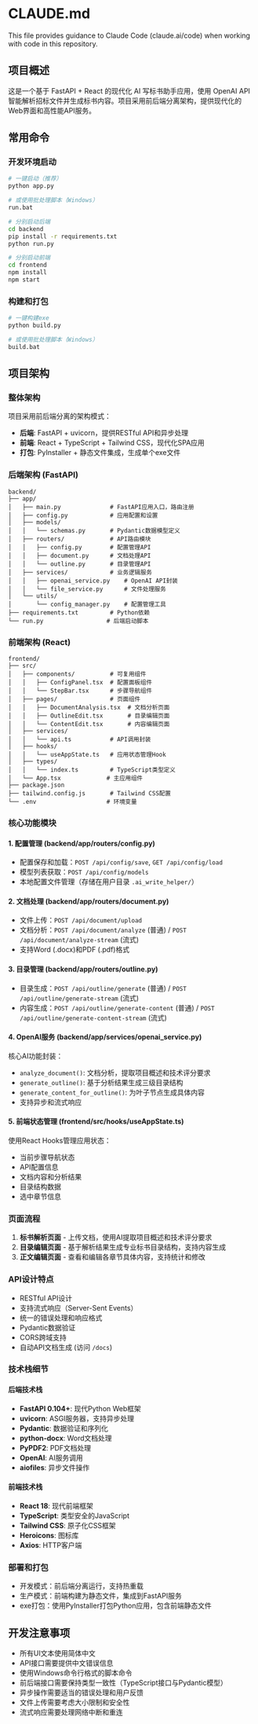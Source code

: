 # CLAUDE.md

This file provides guidance to Claude Code (claude.ai/code) when working with code in this repository.

## 项目概述

这是一个基于 FastAPI + React 的现代化 AI 写标书助手应用，使用 OpenAI API 智能解析招标文件并生成标书内容。项目采用前后端分离架构，提供现代化的Web界面和高性能API服务。

## 常用命令

### 开发环境启动
```bash
# 一键启动（推荐）
python app.py

# 或使用批处理脚本（Windows）
run.bat

# 分别启动后端
cd backend
pip install -r requirements.txt  
python run.py

# 分别启动前端
cd frontend
npm install
npm start
```

### 构建和打包
```bash
# 一键构建exe
python build.py

# 或使用批处理脚本（Windows）
build.bat
```

## 项目架构

### 整体架构
项目采用前后端分离的架构模式：
- **后端**: FastAPI + uvicorn，提供RESTful API和异步处理
- **前端**: React + TypeScript + Tailwind CSS，现代化SPA应用
- **打包**: PyInstaller + 静态文件集成，生成单个exe文件

### 后端架构 (FastAPI)
```
backend/
├── app/
│   ├── main.py              # FastAPI应用入口，路由注册
│   ├── config.py            # 应用配置和设置
│   ├── models/
│   │   └── schemas.py       # Pydantic数据模型定义
│   ├── routers/             # API路由模块
│   │   ├── config.py        # 配置管理API
│   │   ├── document.py      # 文档处理API
│   │   └── outline.py       # 目录管理API
│   ├── services/            # 业务逻辑服务
│   │   ├── openai_service.py    # OpenAI API封装
│   │   └── file_service.py      # 文件处理服务
│   └── utils/
│       └── config_manager.py    # 配置管理工具
├── requirements.txt         # Python依赖
└── run.py                  # 后端启动脚本
```

### 前端架构 (React)
```
frontend/
├── src/
│   ├── components/          # 可复用组件
│   │   ├── ConfigPanel.tsx  # 配置面板组件
│   │   └── StepBar.tsx      # 步骤导航组件
│   ├── pages/               # 页面组件
│   │   ├── DocumentAnalysis.tsx  # 文档分析页面
│   │   ├── OutlineEdit.tsx       # 目录编辑页面
│   │   └── ContentEdit.tsx       # 内容编辑页面
│   ├── services/
│   │   └── api.ts           # API调用封装
│   ├── hooks/
│   │   └── useAppState.ts   # 应用状态管理Hook
│   ├── types/
│   │   └── index.ts         # TypeScript类型定义
│   └── App.tsx             # 主应用组件
├── package.json
├── tailwind.config.js       # Tailwind CSS配置
└── .env                    # 环境变量
```

### 核心功能模块

#### 1. 配置管理 (backend/app/routers/config.py)
- 配置保存和加载：`POST /api/config/save`, `GET /api/config/load`
- 模型列表获取：`POST /api/config/models`
- 本地配置文件管理（存储在用户目录 `.ai_write_helper/`）

#### 2. 文档处理 (backend/app/routers/document.py) 
- 文件上传：`POST /api/document/upload`
- 文档分析：`POST /api/document/analyze` (普通) / `POST /api/document/analyze-stream` (流式)
- 支持Word (.docx)和PDF (.pdf)格式

#### 3. 目录管理 (backend/app/routers/outline.py)
- 目录生成：`POST /api/outline/generate` (普通) / `POST /api/outline/generate-stream` (流式)
- 内容生成：`POST /api/outline/generate-content` (普通) / `POST /api/outline/generate-content-stream` (流式)

#### 4. OpenAI服务 (backend/app/services/openai_service.py)
核心AI功能封装：
- `analyze_document()`: 文档分析，提取项目概述和技术评分要求
- `generate_outline()`: 基于分析结果生成三级目录结构
- `generate_content_for_outline()`: 为叶子节点生成具体内容
- 支持异步和流式响应

#### 5. 前端状态管理 (frontend/src/hooks/useAppState.ts)
使用React Hooks管理应用状态：
- 当前步骤导航状态
- API配置信息
- 文档内容和分析结果
- 目录结构数据
- 选中章节信息

### 页面流程
1. **标书解析页面** - 上传文档，使用AI提取项目概述和技术评分要求
2. **目录编辑页面** - 基于解析结果生成专业标书目录结构，支持内容生成
3. **正文编辑页面** - 查看和编辑各章节具体内容，支持统计和修改

### API设计特点
- RESTful API设计
- 支持流式响应（Server-Sent Events）
- 统一的错误处理和响应格式
- Pydantic数据验证
- CORS跨域支持
- 自动API文档生成 (访问 `/docs`)

### 技术栈细节

#### 后端技术栈
- **FastAPI 0.104+**: 现代Python Web框架
- **uvicorn**: ASGI服务器，支持异步处理
- **Pydantic**: 数据验证和序列化
- **python-docx**: Word文档处理
- **PyPDF2**: PDF文档处理  
- **OpenAI**: AI服务调用
- **aiofiles**: 异步文件操作

#### 前端技术栈
- **React 18**: 现代前端框架
- **TypeScript**: 类型安全的JavaScript
- **Tailwind CSS**: 原子化CSS框架
- **Heroicons**: 图标库
- **Axios**: HTTP客户端

### 部署和打包
- 开发模式：前后端分离运行，支持热重载
- 生产模式：前端构建为静态文件，集成到FastAPI服务
- exe打包：使用PyInstaller打包Python应用，包含前端静态文件

## 开发注意事项

- 所有UI文本使用简体中文
- API接口需要提供中文错误信息
- 使用Windows命令行格式的脚本命令
- 前后端接口需要保持类型一致性（TypeScript接口与Pydantic模型）
- 异步操作需要适当的错误处理和用户反馈
- 文件上传需要考虑大小限制和安全性
- 流式响应需要处理网络中断和重连